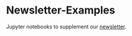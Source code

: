# Newsletter-Examples
Jupyter notebooks to supplement our [newsletter](https://typalacademy.com/s/optimization).
